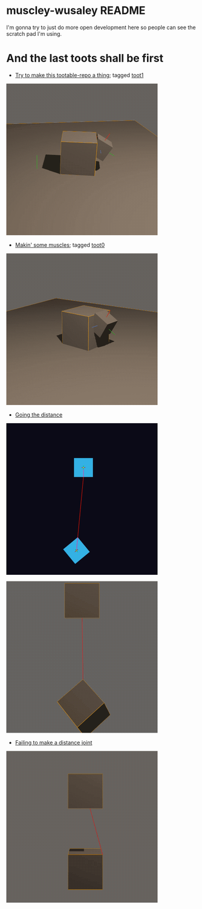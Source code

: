 # muscley-wusaley README

I'm gonna try to just do more open development here so people can see the scratch pad I'm using.

# And the last toots shall be first

* [Try to make this tootable-repo a thing](https://mastodon.gamedev.place/@shanecelis/110831084150608229); tagged [toot1](https://github.com/shanecelis/muscley-wusaley/tree/toot1)

![Getting somewhere slowly, very slowly](assets/getting-somewhere-slowly.gif)

* [Makin' some muscles](https://mastodon.gamedev.place/@shanecelis/110830924772262798); tagged [toot0](https://github.com/shanecelis/muscley-wusaley/tree/toot0)

![muscley joint](assets/muscley-joint.gif)

* [Going the distance](https://mastodon.gamedev.place/@shanecelis/110819071026010859)

![joint 2d](assets/distance-joint-2d.gif)

![joint good](assets/joint-good.gif)

* [Failing to make a distance joint](https://mastodon.gamedev.place/@shanecelis/110810035869682631)

![joint bad](assets/joint-bad.gif)

